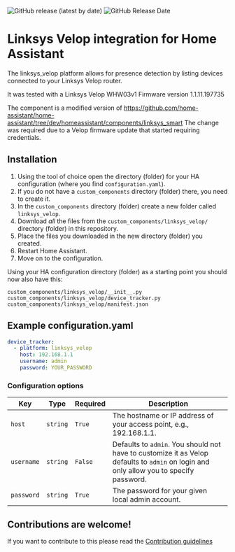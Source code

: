 ![GitHub release (latest by date)](https://img.shields.io/github/v/release/AdamNaj/linksys_velop?style=for-the-badge) ![GitHub Release Date](https://img.shields.io/github/release-date/AdamNaj/linksys_velop?style=for-the-badge)

# Linksys Velop integration for Home Assistant
The linksys_velop platform allows for presence detection by listing devices connected to your Linksys Velop router.

It was tested with a Linksys Velop WHW03v1 Firmware version 1.1.11.197735

The component is a modified version of https://github.com/home-assistant/home-assistant/tree/dev/homeassistant/components/linksys_smart
The change was required due to a Velop firmware update that started requiring credentials.

## Installation

1. Using the tool of choice open the directory (folder) for your HA configuration (where you find `configuration.yaml`).
2. If you do not have a `custom_components` directory (folder) there, you need to create it.
3. In the `custom_components` directory (folder) create a new folder called `linksys_velop`.
4. Download _all_ the files from the `custom_components/linksys_velop/` directory (folder) in this repository.
5. Place the files you downloaded in the new directory (folder) you created.
6. Restart Home Assistant.
7. Move on to the configuration.

Using your HA configuration directory (folder) as a starting point you should now also have this:

```text
custom_components/linksys_velop/__init__.py
custom_components/linksys_velop/device_tracker.py
custom_components/linksys_velop/manifest.json
```

## Example configuration.yaml

```yaml
device_tracker:
  - platform: linksys_velop
    host: 192.168.1.1
    username: admin
    password: YOUR_PASSWORD
```

### Configuration options

Key | Type | Required | Description
-- | -- | -- | --
`host` | `string` | `True` | The hostname or IP address of your access point, e.g., 192.168.1.1.
`username` | `string` | `False` | Defaults to `admin`. You should not have to customize it as Velop defaults to `admin` on login and only allow you to specify password.
`password` | `string` | `True` | The password for your given local admin account.

## Contributions are welcome!

If you want to contribute to this please read the [Contribution guidelines](CONTRIBUTING.md)
